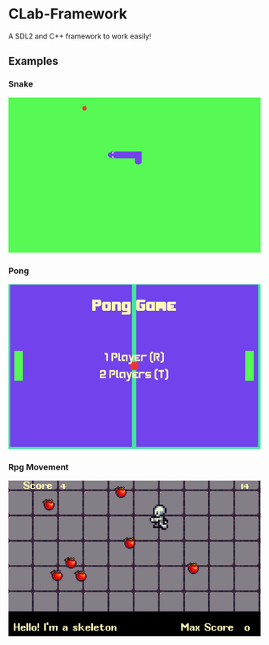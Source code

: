 # CLab-Framework
A SDL2 and C++ framework to work easily!

## Examples
### Snake
![](SnakeExample.gif)

### Pong
![](PongExample.gif)

### Rpg Movement
![](RpgMechanicsExample.gif)
